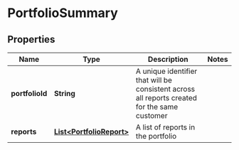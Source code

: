 

# PortfolioSummary


## Properties

| Name | Type | Description | Notes |
|------------ | ------------- | ------------- | -------------|
|**portfolioId** | **String** | A unique identifier that will be consistent across all reports created for the same customer |  |
|**reports** | [**List&lt;PortfolioReport&gt;**](PortfolioReport.md) | A list of reports in the portfolio |  |



